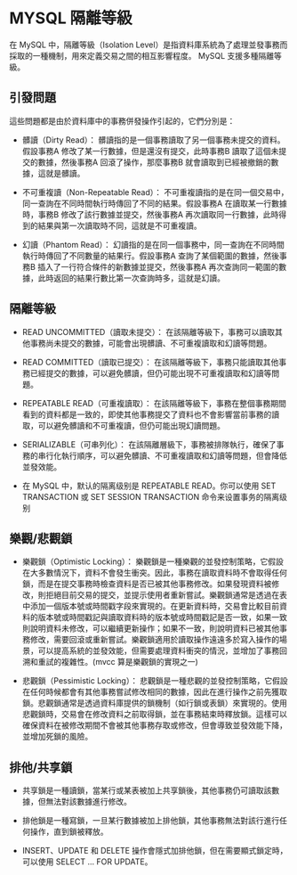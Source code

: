 # MYSQL 隔離等級

在 MySQL 中，隔離等級（Isolation Level）是指資料庫系統為了處理並發事務而採取的一種機制，用來定義交易之間的相互影響程度。 MySQL 支援多種隔離等級。

## 引發問題
這些問題都是由於資料庫中的事務併發操作引起的，它們分別是：

* 髒讀（Dirty Read）：
髒讀指的是一個事務讀取了另一個事務未提交的資料。假設事務A 修改了某一行數據，但是還沒有提交，此時事務B 讀取了這個未提交的數據，然後事務A 回滾了操作，那麼事務B 就會讀取到已經被撤銷的數據，這就是髒讀。

* 不可重複讀（Non-Repeatable Read）：
不可重複讀指的是在同一個交易中，同一查詢在不同時間執行時傳回了不同的結果。假設事務A 在讀取某一行數據時，事務B 修改了該行數據並提交，然後事務A 再次讀取同一行數據，此時得到的結果與第一次讀取時不同，這就是不可重複讀。

* 幻讀（Phantom Read）：
幻讀指的是在同一個事務中，同一查詢在不同時間執行時傳回了不同數量的結果行。假設事務A 查詢了某個範圍的數據，然後事務B 插入了一行符合條件的新數據並提交，然後事務A 再次查詢同一範圍的數據，此時返回的結果行數比第一次查詢時多，這就是幻讀。

## 隔離等級

* READ UNCOMMITTED（讀取未提交）：
在該隔離等級下，事務可以讀取其他事務尚未提交的數據，可能會出現髒讀、不可重複讀取和幻讀等問題。

* READ COMMITTED（讀取已提交）：
在該隔離等級下，事務只能讀取其他事務已經提交的數據，可以避免髒讀，但仍可能出現不可重複讀取和幻讀等問題。

* REPEATABLE READ（可重複讀取）：
在該隔離等級下，事務在整個事務期間看到的資料都是一致的，即使其他事務提交了資料也不會影響當前事務的讀取，可以避免髒讀和不可重複讀，但仍可能出現幻讀問題。

* SERIALIZABLE（可串列化​​）：
在該隔離層級下，事務被排隊執行，確保了事務的串行化執行順序，可以避免髒讀、不可重複讀取和幻讀等問題，但會降低並發效能。

* 在 MySQL 中，默认的隔离级别是 REPEATABLE READ。你可以使用 SET TRANSACTION 或 SET SESSION TRANSACTION 命令来设置事务的隔离级别

## 樂觀/悲觀鎖

* 樂觀鎖（Optimistic Locking）： 樂觀鎖是一種樂觀的並發控制策略，它假設在大多數情況下，資料不會發生衝突。因此，事務在讀取資料時不會取得任何鎖，而是在提交事務時檢查資料是否已被其他事務修改。如果發現資料被修改，則拒絕目前交易的提交，並提示使用者重新嘗試。樂觀鎖通常是透過在表中添加一個版本號或時間戳字段來實現的。在更新資料時，交易會比較目前資料的版本號或時間戳記與讀取資料時的版本號或時間戳記是否一致，如果一致則說明資料未修改，可以繼續更新操作；如果不一致，則說明資料已被其他事務修改，需要回滾或重新嘗試。樂觀鎖適用於讀取操作遠遠多於寫入操作的場景，可以提高系統的並發效能，但需要處理資料衝突的情況，並增加了事務回溯和重試的複雜性。(mvcc 算是樂觀鎖的實現之一)

* 悲觀鎖（Pessimistic Locking）： 悲觀鎖是一種悲觀的並發控制策略，它假設在任何時候都會有其他事務嘗試修改相同的數據，因此在進行操作之前先獲取鎖。悲觀鎖通常是透過資料庫提供的鎖機制（如行鎖或表鎖）來實現的。使用悲觀鎖時，交易會在修改資料之前取得鎖，並在事務結束時釋放鎖。這樣可以確保資料在被修改期間不會被其他事務存取或修改，但會導致並發效能下降，並增加死鎖的風險。

## 排他/共享鎖

+ 共享鎖是一種讀鎖，當某行或某表被加上共享鎖後，其他事務仍可讀取該數據，但無法對該數據進行修改。

* 排他鎖是一種寫鎖，一旦某行數據被加上排他鎖，其他事務無法對該行進行任何操作，直到鎖被釋放。

* INSERT、UPDATE 和 DELETE 操作會隱式加排他鎖，但在需要顯式鎖定時，可以使用 SELECT ... FOR UPDATE。
